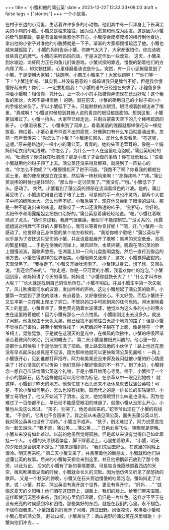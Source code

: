 +++
title = '小蟹和他的蒲公英'
date = 2023-12-22T12:33:33+08:00
draft = false
tags = ["stories"]
+++
一个小故事。
<!--more-->
在村子东边的小河里，生活着许许多多的小动物。他们其中有一只浑身上下长满尖尖的小刺的小蟹。小蟹总是独来独往，因为没人愿意和他成为朋友。这是因为小蟹的脾气很暴躁，要是有谁敢稍微惹他不开心，小蟹便会爬塔爬塔的横行到他身边，拿出他的小钳子对准他的小胳膊就是一下子。渐渐的大家都慢慢疏远了他。小蟹也越来越孤独了。
  小蟹的妈妈告诉小蟹，你脾气太大了，大家都很怕你。你应该收敛些自己的脾气。小蟹向来听妈妈的话，于是决定作出一些改变。
  这天，小蟹来到水塘边，龙虾阿力正在和鱼儿们做游戏。小蟹试探的靠近，慢慢的朝着他们的方向爬了爬，，却又顿住脚。心里琢磨着该说些什么。突然，有一只小泥鳅留意到了小蟹，于是便朝大家喊：“快跑啊，小霸王小蟹来了！大家快跑啊！ ”“你们等一下！”小蟹连忙喊，“其实我…并没有恶意的！妈妈讲我只是脾气不好，但是我会慢慢好起来的！你们……一定要相信我！’”小蟹的语气已经是在央求了。小鲤鱼多多冲着小蟹喊：相信你，凭什么，上一次小小的手指被你弄伤现在还没好呢！这个粗鲁的家伙，大家不要相信他！
  的确，就在前天，小蟹的确用自己的小钳子把小小的手指给夹伤了。所以小蟹低下了头，只能默默的流眼泪。眼泪顺着脸颊流进了嘴里，“真咸啊！”小蟹这时候想到其他人说的善良的眼泪都是甜的。想到这里，小蟹更加难过了。小蟹一抬头，大家早已经走远，只剩白蒙蒙天空下的几个稀稀疏疏的影子。
  小蟹沮丧极了。
  小蟹来到了河岸上，看着美丽的晚霞就那样像花朵一样绽放着，绚烂着。小蟹心里有种说不出的感觉，好像胸口有什么东西就要涌出来。忽然一阵声音传来：“你怎么了小蟹？”小蟹连忙回头，却什么也没看见。“在这呢，这呢。”原来是路边的一棵小小的蒲公英，青青的。她的头顶毛茸茸的，像是一个妈妈织毛衣用的毛线球。“你怎么了，为什么一个人在这里吐泡泡呢。”蒲公英轻轻的问。“吐泡泡？你说我在吐泡泡？那是小孩子才会做的事情！你在贬低我么！”说着小蟹就用他的钳子伸了上去。蒲公英还没来得及解释，就感到了一阵钻心的疼。“你怎么不跑呢？”小蟹慢慢松开了钳子问道。“我跑不了啊？你看我的根就在泥土里，我的使命就是立在这里，然后等一阵秋风来啊！”“那你疼吗？”“疼。”蒲公英说疼的时候也是轻轻的。“那么你一定讨厌我了。”“我没有。”“哦。”小蟹低下了头。感动了。
  突然，小蟹看到了蒲公英的颈部在流淌着绿色的汁液。是的，蒲公英受伤了。小蟹连忙用自己钳子堵了上去，可是他的手一点也不灵巧，那两个大钳子中间的缝隙太大。怎么也弄不好。小蟹急哭了。现在他又尝到了眼泪的滋味。那是一种不能说出来的味道，就像咬了一大口还没熟透的柿子。 “别担心，会好的。太阳爷爷和雨露姐姐会把伤口治好的。”蒲公英忍着痛轻轻地说。“嗯。”小蟹红着眼睛点了点头。“请你原谅我，我脾气很暴躁，我似乎不能控制它。”“没关系的，雨露姐姐说对待脾气不好的人要有耐心，我可以等着你变好呢！”“嗯，好。”小蟹再一次感动了。他觉得自己身体里的某个地方软软的。
  “我给你唱个歌吧！”蒲公英似乎似乎是为了安抚这只受伤的小蟹，并且说着就展开了歌喉：黑黑的天空低垂，亮亮的繁星相随……
  于是在傍晚的河岸上，微风轻吹，水草摇摆。晚霞在蒲公英的脸上慢慢流淌，而歌声悠扬，在湖面上如一只鸟儿盘旋啊盘旋，然后一直传到很远的地方去。小蟹觉得这样的世界很美。小蟹眼睛又涨潮了，这次，小蟹觉得甜甜的。
  天渐渐黑了。
  “我得走了。”小蟹又开始吐泡泡了。
  小蟹转过身去，想了想，又回头说，“我还会回来的”。
  “你走吧，你是一只可爱的小蟹，我喜欢你吐的泡泡。”
  小蟹回到家，和妈妈讲了今天的事情。妈妈说：“小蟹你就快长大了！”
  “什么才叫作长大呢？”
  “长大就是找到自己的快乐所在。”
  小蟹不明白。并且小蟹生平第一次失眠了。风儿吹拂着河水的波浪，发出哗哗的声响。这让小蟹想起了蒲公英的歌声。小蟹第一次尝到了思念的滋味，有点着急，又好像很安心。不太好受。而后小蟹终于又生平第一次在晚上爬出了洞口。不管妈妈口中可能到来的任何危险。河水倒映着天上的星星。小蟹看呆了。黄色荧光随着水波荡漾，他觉以为这么多的小小的萤火虫在这里陪着他呢！因为小蟹有那么一点点怕黑。
  小蟹刚刚走出去没多久。就出了问题。他发现由于天色太黑，他已经找不到前往白天那个地方的路了！但是小蟹不觉得自己害怕，甚至小蟹索性找了一片肥嫩的叶子躺在了上面，像是睡在一个老爷椅上，晃悠晃悠。于是就在这漫天的星光中，在微风的吹拂中，小蟹的呼吸声渐渐合着微风的吹动，沉沉的睡去了。
  第二天小蟹是被阳光叫醒的。他心里一惊，这都什么时候啦！于是他匆忙洗了把脸。便上路去找他的小伙伴了！路上他还在想没有早点起床出发真是不应该。因为那样他就可以更快和蒲公英见面啦！
  一路上小蟹很开心，见到谁都打声招呼。阿力和美美还没来得及躲闪就被小蟹的好心情感染了！好心情真的可以传染！他们觉得小蟹好像真的不一样了。到了水边，小蟹转念一想自己应该给蒲公英送个礼物，于是小蟹开始用心寻觅。终于，小蟹捡了一个小小的鹅卵石，因为这样他就可以用它作为标记，在杂草从中一眼见到她啦！
  就这样，小蟹到了昨天的地方。他匆忙放下石头还来不及休息就去找蒲公英啦！可是，不论小蟹如何用心，怎么也没有找到。取而代之的是一排长长的车轱辘印。小蟹立马明白了。他又开始流下了泪水。这次，他觉得眼泪什么味道也没有。因为他难过了一百倍都不止，早已经不能感受眼泪的味道了。就像小蟹从没那么开心，小蟹也从没这么难过。
  “孩子，别哭了。他还会回来的。”蛇爷爷出现在了小蟹的视线里。
  “不会的，它再也不会回来了。我之前从未遇见蒲公英，而失去蒲公英以后，我对蒲公英再也没有了期待。”
  小蟹泣不成声。
  “孩子，别太难过了，阿力说愿意找你一起去游泳。”
  “我不走，蒲公英……蒲公英……”
  日色划得飞快。转眼就是傍晚。小蟹从来没有如此难过。以前的他虽然觉得孤独，但是却从来没有觉得自己如此牵挂一个人。
  小蟹的头顶顶着繁星，脚下踩着泥土，心里想着歌声。
  “小蟹，明天的夕阳还是会到来不是么？”原来是蟹妈妈。
  “我们先回去好么，在这里的风晚上很冷。明天再来吧。”
  第二天小蟹又来了，并且带着他的新朋友，小蟹就和他们讲述蒲公英的故事。后来的小蟹每天都会来到这里，并且他把鹅卵石放到了那个路旁，以此为记。
  后来的小蟹有了新的事情要做。可是每当晚霞映照着西边的天空，微风吹拂着湖面的时候，小蟹就会长久的沉默。因为他仿佛又听见了那悠扬的歌声。
  又是一个秋天的傍晚，小蟹又在石头旁边慢慢的吐着泡泡。蟹妈妈走了过来，说：小蟹，其实，蒲公英没有离开这个世界，更没有离开你。
  “妈妈……”
  “就像这夏天的夕阳哦！他们洒在这田野上，湖面上，我们的脸上。给我们带来温暖。这样即使沉沉黑夜来临，我们的心里仍旧温暖，仍旧是一片红色。这样才不至于在没有光亮的时候感到冷和困倦。那些美好的东西，就是在我们的心里。永不褪色。不信你跟我来。”
  小蟹跟着妈妈离开了河滩，跨过田野。风很凉快，吹拂着小蟹和小蟹心里的蒲公英。
  翻过山坡，小蟹呆住了：满山遍野的蒲公英在风里唱歌！
  小蟹向他们冲去……
